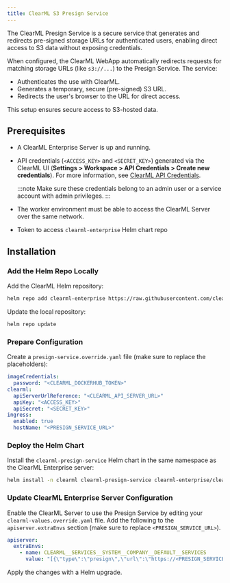 ```yaml
---
title: ClearML S3 Presign Service
---
```


The ClearML Presign Service is a secure service that generates and redirects pre-signed storage URLs for authenticated 
users, enabling direct access to S3 data without exposing credentials.

When configured, the ClearML WebApp automatically redirects requests for matching storage URLs (like `s3://...`) to the 
Presign Service. The service:

* Authenticates the use with ClearML.
* Generates a temporary, secure (pre-signed) S3 URL.
* Redirects the user's browser to the URL for direct access.

This setup ensures secure access to S3-hosted data.

## Prerequisites

- A ClearML Enterprise Server is up and running.
- API credentials (`<ACCESS_KEY>` and `<SECRET_KEY>`) generated via 
  the ClearML UI (**Settings > Workspace > API Credentials > Create new credentials**). For more information, see [ClearML API Credentials](../../../webapp/settings/webapp_settings_profile.md#clearml-api-credentials).

  :::note
  Make sure these credentials belong to an admin user or a service account with admin privileges.
  :::
 
- The worker environment must be able to access the ClearML Server over the same network.
- Token to access `clearml-enterprise` Helm chart repo

## Installation

### Add the Helm Repo Locally

Add the ClearML Helm repository:
```bash
helm repo add clearml-enterprise https://raw.githubusercontent.com/clearml/clearml-enterprise-helm-charts/gh-pages --username <HELM_REPO_TOKEN> --password <HELM_REPO_TOKEN>
```

Update the local repository:
```bash
helm repo update
```

### Prepare Configuration

Create a `presign-service.override.yaml` file (make sure to replace the placeholders):

```yaml
imageCredentials:
  password: "<CLEARML_DOCKERHUB_TOKEN>"
clearml:
  apiServerUrlReference: "<CLEARML_API_SERVER_URL>"
  apiKey: "<ACCESS_KEY>"
  apiSecret: "<SECRET_KEY>"
ingress:
  enabled: true
  hostName: "<PRESIGN_SERVICE_URL>"
```

### Deploy the Helm Chart

Install the `clearml-presign-service` Helm chart in the same namespace as the ClearML Enterprise server:

```bash
helm install -n clearml clearml-presign-service clearml-enterprise/clearml-presign-service -f presign-service.override.yaml
```

### Update ClearML Enterprise Server Configuration

Enable the ClearML Server to use the Presign Service by editing your `clearml-values.override.yaml` file. 
Add the following to the `apiserver.extraEnvs` section (make sure to replace `<PRESIGN_SERVICE_URL>`). 

```yaml
apiserver:
  extraEnvs:
    - name: CLEARML__SERVICES__SYSTEM__COMPANY__DEFAULT__SERVICES
      value: "[{\"type\":\"presign\",\"url\":\"https://<PRESIGN_SERVICE_URL>\",\"use_fallback\":\"false\",\"match_sets\":[{\"rules\":[{\"field\":\"\",\"obj_type\":\"\",\"regex\":\"^s3://\"}]}]}]"
```

Apply the changes with a Helm upgrade.


